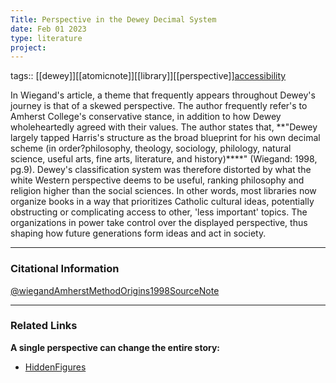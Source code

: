 ```yaml
---
Title: Perspective in the Dewey Decimal System
date: Feb 01 2023
type: literature
project:
---
```

tags::  [[dewey]][[atomicnote]][[library]][[perspective]][accessibility](accessibility)


In Wiegand's article, a theme that frequently appears throughout Dewey's journey is that of a skewed perspective. The author frequently refer's to Amherst College's conservative stance, in addition to how Dewey wholeheartedly agreed with their values. The author states that, **"Dewey largely tapped Harris's structure as the broad blueprint for his own decimal scheme (in order?philosophy, theology, sociology, philology, natural science, useful arts, fine arts, literature, and history)****" (Wiegand: 1998, pg.9). Dewey's classification system was therefore distorted by what the white Western perspective deems to be useful, ranking philosophy and religion higher than the social sciences. In other words, most libraries now organize books in a way that prioritizes Catholic cultural ideas, potentially obstructing or complicating access to other, 'less important' topics. The organizations in power take control over the displayed perspective, thus shaping how future generations form ideas and act in society.


---
### Citational Information
[@wiegandAmherstMethodOrigins1998SourceNote](@wiegandAmherstMethodOrigins1998SourceNote.md)

---
### Related Links

**A single perspective can change the entire story:**
- [HiddenFigures](HiddenFigures.md)
